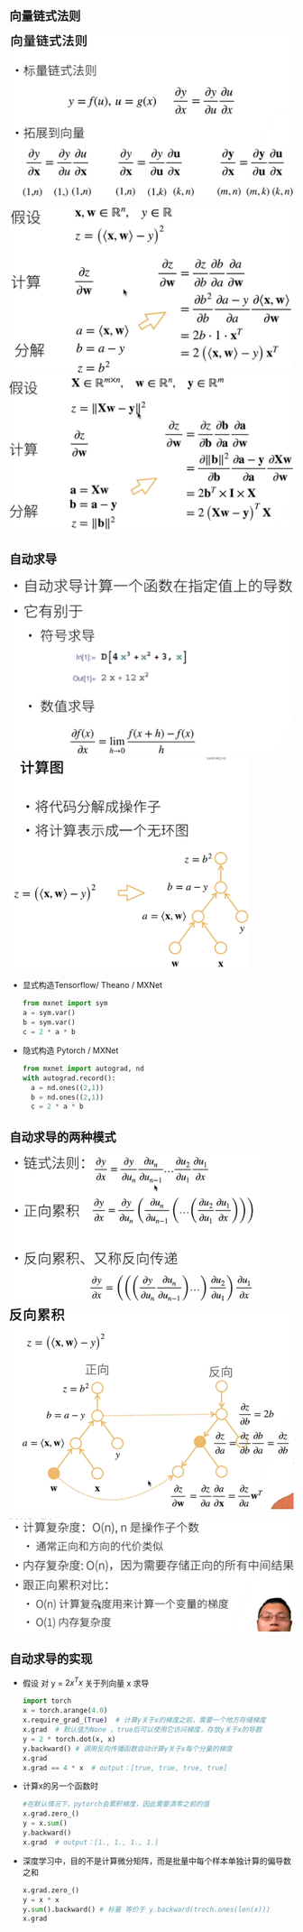## 向量链式法则

<img src="img/7.jpg" alt="7" style="zoom: 67%;" />

<img src="img/7.1.png" alt="7.1" style="zoom:67%;" /><img src="img/7..2.png" alt="7..2" style="zoom:67%;" />

## 自动求导

<img src="img/7.3.png" alt="7.3" style="zoom:67%;" /><img src="img/7.4.png" alt="7.4" style="zoom:67%;" />

- 显式构造Tensorflow/ Theano / MXNet

  ```python
  from mxnet import sym
  a = sym.var()
  b = sym.var()
  c = 2 * a * b 
  ```

- 隐式构造 Pytorch / MXNet

  ```python
  from mxnet import autograd, nd
  with autograd.record():
  	a = nd.ones((2,1))
  	b = nd.ones((2,1))
  	c = 2 * a * b
  ```

## 自动求导的两种模式

<img src="img/7.5.png" alt="7.5" style="zoom:67%;" /><img src="img/7.6.png" alt="7.6" style="zoom:67%;" />

![7.7](img/7.7.png)

## 自动求导的实现

- 假设 对 y = $2x^Tx$ 关于列向量 x 求导

  ```python
  import torch
  x = torch.arange(4.0)
  x.require_grad_(True)  # 计算y关于x的梯度之前，需要一个地方存储梯度 
  x.grad  # 默认值为None ，true后可以使用它访问梯度，存放y关于x的导数
  y = 2 * torch.dot(x, x)
  y.backward() # 调用反向传播函数自动计算y关于x每个分量的梯度
  x.grad
  x.grad == 4 * x  # output：[true, true, true, true]
  ```

- 计算x的另一个函数时

  ```python
  #在默认情况下，pytorch会累积梯度，因此需要清零之前的值
  x.grad.zero_() 
  y = x.sum()
  y.backward()
  x.grad  # output：[1., 1., 1., 1.]
  ```

- 深度学习中，目的不是计算微分矩阵，而是批量中每个样本单独计算的偏导数之和

  ```python
  x.grad.zero_()
  y = x * x
  y.sum().backward() # 标量 等价于 y.backward(troch.ones(len(x)))
  x.grad
  ```

  